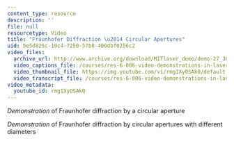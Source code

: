 ```yaml
---
content_type: resource
description: ''
file: null
resourcetype: Video
title: "Fraunhofer Diffraction \u2014 Circular Apertures"
uid: 5e5d825c-19c4-7250-57b8-400dbf0256c2
video_files:
  archive_url: http://www.archive.org/download/MITlaser_demo/demo-27_300k.mp4
  video_captions_file: /courses/res-6-006-video-demonstrations-in-lasers-and-optics-spring-2008/f445f71c7e095f06bc0886024dbc4685_rmg1XyOSAk0.vtt
  video_thumbnail_file: https://img.youtube.com/vi/rmg1XyOSAk0/default.jpg
  video_transcript_file: /courses/res-6-006-video-demonstrations-in-lasers-and-optics-spring-2008/e9b5cb20950df578ab409c110ce6dfdc_rmg1XyOSAk0.pdf
video_metadata:
  youtube_id: rmg1XyOSAk0
---
```


_Demonstration_ of Fraunhofer diffraction by a circular aperture

_Demonstration_ of Fraunhofer diffraction by circular apertures with different diameters